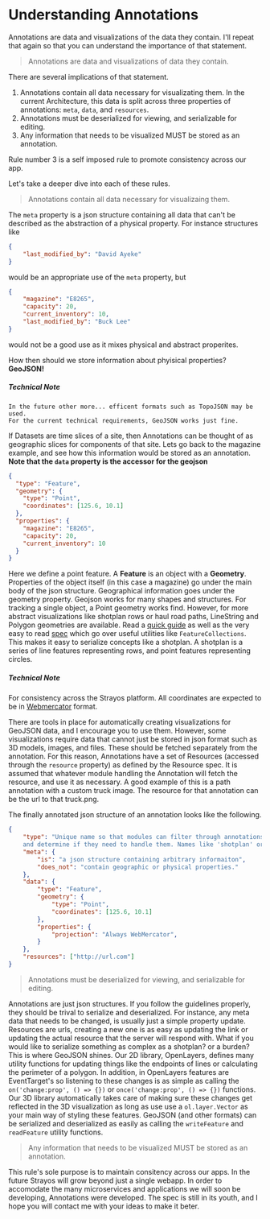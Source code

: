 # Understanding Annotations

Annotations are data and visualizations of the data they contain. I'll repeat that again so that you can understand the importance of that statement. 
> Annotations are data and visualizations of data they contain.

There are several implications of that statement.

1. Annotations contain all data necessary for visualizating them. 
In the current Architecture, this data is split across three properties of 
annotations: `meta`, `data`, and `resources`.
2. Annotations must be deserialized for viewing, and serializable for editing.
3. Any information that needs to be visualized MUST be stored as an annotation. 

Rule number 3 is a self imposed rule to promote consistency across our app.

Let's take a deeper dive into each of these rules.

> Annotations contain all data necessary for visualizaing them. 

The `meta` property is a json structure containing all data that can't be described as the abstraction of a physical property. For instance structures like
```json
{
    "last_modified_by": "David Ayeke"
}
```
would be an appropriate use of the `meta` property, but
```json
{
    "magazine": "E8265",
    "capacity": 20,
    "current_inventory": 10,
    "last_modified_by": "Buck Lee"
}
```
would not be a good use as it mixes physical and abstract properites.

How then should we store information about phyisical properties?
**GeoJSON!**

##### Technical Note
```
In the future other more... efficent formats such as TopoJSON may be used.
For the current technical requirements, GeoJSON works just fine.
```

If Datasets are time slices of a site, then Annotations can be thought of as geographic slices for components of that site. Lets go back to the magazine example, and see how this information would be stored as an annotation. **Note that the `data` property is the accessor for the geojson**
```json
{
  "type": "Feature",
  "geometry": {
    "type": "Point",
    "coordinates": [125.6, 10.1]
  },
  "properties": {
    "magazine": "E8265",
    "capacity": 20,
    "current_inventory": 10
  }
}
```
Here we define a point feature. A **Feature** is an object with a **Geometry**. Properties of the object itself (in this case a magazine) go under the main body of the json structure. Geographical information goes under the geometry property. Geojson works for many shapes and structures. For tracking a single object, a Point geometry works find. However, for more abstract visualizations like shotplan rows or haul road paths, LineString and Polygon geometries are available. Read a [quick guide](https://macwright.org/2015/03/23/geojson-second-bite) as well as the very easy to read [spec](https://tools.ietf.org/html/rfc7946) which go over useful utilities like `FeatureCollections`. This makes it easy to serialize concepts like a shotplan. A shotplan is a series of line features representing rows, and point features representing circles. 

##### Technical Note
For consistency across the Strayos platform. All coordinates are expected to be in [Webmercator](https://www.google.com/url?sa=t&rct=j&q=&esrc=s&source=web&cd=14&cad=rja&uact=8&ved=0ahUKEwiMxbWn3r_YAhXK5SYKHe_MBiQQFghuMA0&url=http%3A%2F%2Fspatialreference.org%2Fref%2Fsr-org%2F7483%2F&usg=AOvVaw0p9d4oFjlwHGhPTWrOd4fA) format.


There are tools in place for automatically creating visualizations for GeoJSON data, and I encourage you to use them. However, some visualizations require data that cannot just be stored in json format such as 3D models, images, and files. These should be fetched separately from the annotation. For this reason, Annotations have a set of Resources (accessed through the `resource` property) as defined by the Resource spec. It is assumed that whatever module handling the Annotation will fetch the resource, and use it as necessary. A good example of this is a path annotation with a custom truck image. The resource for that annotation can be the url to that truck.png.

The finally annotated json structure of an annotation looks like the following. 

```json
{
    "type": "Unique name so that modules can filter through annotations 
    and determine if they need to handle them. Names like 'shotplan' or 'stereoscope' work.",
    "meta": {
        "is": "a json structure containing arbitrary informaiton",
        "does_not": "contain geographic or physical properties."
    },
    "data": {
        "type": "Feature",
        "geometry": {
            "type": "Point",
            "coordinates": [125.6, 10.1]
        },
        "properties": {
            "projection": "Always WebMercator",
        }
    },
    "resources": ["http://url.com"]
}
```

> Annotations must be deserialized for viewing, and serializable for editing.

Annotations are just json structures. If you follow the guidelines properly, they should be trival to serialize and deserialized. For instance, any meta data that needs to be changed, is usually just a simple property update. Resources are urls, creating a new one is as easy as updating the link or updating the actual resource that the server will respond with. What if you would like to serialize something as complex as a shotplan? or a burden? This is where GeoJSON shines. Our 2D library, OpenLayers, defines many utility functions for updating things like the endpoints of lines or calculating the perimeter of a polygon. In addition, in OpenLayers features are EventTarget's so listening to these changes is as simple as calling the `on('change:prop', () => {})` or `once('change:prop', () => {})` functions. Our 3D library automatically takes care of making sure these changes get reflected in the 3D visualization as long as use use a `ol.layer.Vector` as your main way of styling these features. GeoJSON (and other formats) can be serialized and deserialized as easily as calling the `writeFeature` and `readFeature` utility functions. 

> Any information that needs to be visualized MUST be stored as an annotation.

This rule's sole purpose is to maintain consitency across our apps. In the future Strayos will grow beyond just a single webapp. In order to accomodate the many microservices and applications we will soon be developing, Annotations were developed. The spec is still in its youth, and I hope you will contact me with your ideas to make it beter.